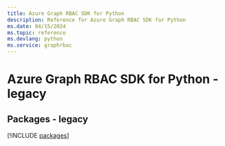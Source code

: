 ```yaml
---
title: Azure Graph RBAC SDK for Python
description: Reference for Azure Graph RBAC SDK for Python
ms.date: 04/15/2024
ms.topic: reference
ms.devlang: python
ms.service: graphrbac
---
```

# Azure Graph RBAC SDK for Python - legacy
## Packages - legacy
[!INCLUDE [packages](graph-rbac-index.md)]